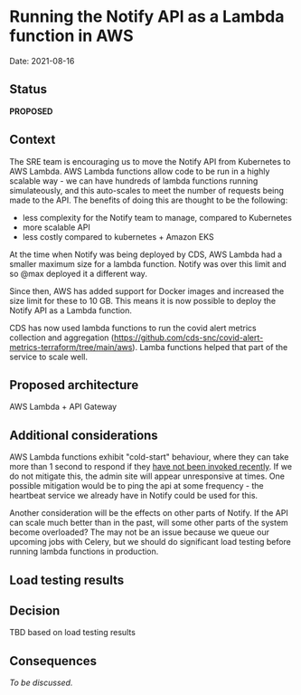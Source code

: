 # Running the Notify API as a Lambda function in AWS

Date: 2021-08-16

## Status

**PROPOSED**

## Context

The SRE team is encouraging us to move the Notify API from Kubernetes to AWS Lambda. AWS Lambda functions allow code to be run in a highly scalable way - we can have hundreds of lambda functions running simulateously, and this auto-scales to meet the number of requests being made to the API. The benefits of doing this are thought to be the following:

- less complexity for the Notify team to manage, compared to Kubernetes
- more scalable API
- less costly compared to kubernetes + Amazon EKS

At the time when Notify was being deployed by CDS, AWS Lambda had a smaller maximum size for a lambda function. Notify was over this limit and so @max deployed it a different way.

Since then, AWS has added support for Docker images and increased the size limit for these to 10 GB. This means it is now possible to deploy the Notify API as a Lambda function.

CDS has now used lambda functions to run the covid alert metrics collection and aggregation (https://github.com/cds-snc/covid-alert-metrics-terraform/tree/main/aws). Lamba functions helped that part of the service to scale well.

## Proposed architecture

AWS Lambda + API Gateway

## Additional considerations

AWS Lambda functions exhibit "cold-start" behaviour, where they can take more than 1 second to respond if they [have not been invoked recently](https://aws.amazon.com/blogs/compute/operating-lambda-performance-optimization-part-1/#:~:text=The%20duration%20of%20a%20cold,test%20functions%20than%20production%20workloads). If we do not mitigate this, the admin site will appear unresponsive at times. One possible mitigation would be to ping the api at some frequency - the heartbeat service we already have in Notify could be used for this.

Another consideration will be the effects on other parts of Notify. If the API can scale much better than in the past, will some other parts of the system become overloaded? The may not be an issue because we queue our upcoming jobs with Celery, but we should do significant load testing before running lambda functions in production.

## Load testing results


## Decision

TBD based on load testing results

## Consequences

_To be discussed._
